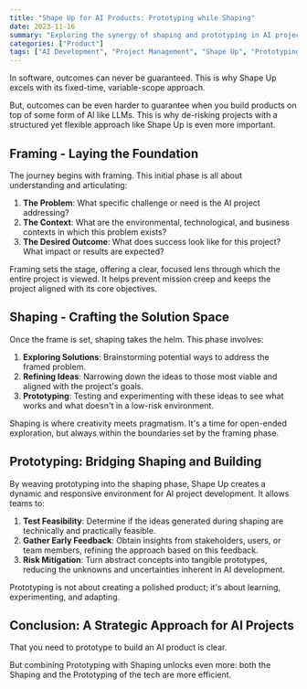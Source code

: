 ```yaml
---
title: "Shape Up for AI Products: Prototyping while Shaping"
date: 2023-11-16
summary: "Exploring the synergy of shaping and prototyping in AI project management using Shape Up methodology."
categories: ["Product"]
tags: ["AI Development", "Project Management", "Shape Up", "Prototyping"]
---
```


In software, outcomes can never be guaranteed. This is why Shape Up excels with its fixed-time, variable-scope approach.

But, outcomes can be even harder to guarantee when you build products on top of some form of AI like LLMs.
This is why de-risking projects with a structured yet flexible approach like Shape Up is even more important.

## Framing - Laying the Foundation

The journey begins with framing. This initial phase is all about understanding and articulating:

1. **The Problem**: What specific challenge or need is the AI project addressing?
2. **The Context**: What are the environmental, technological, and business contexts in which this problem exists?
3. **The Desired Outcome**: What does success look like for this project? What impact or results are expected?

Framing sets the stage, offering a clear, focused lens through which the entire project is viewed. It helps prevent mission creep and keeps the project aligned with its core objectives.

## Shaping - Crafting the Solution Space

Once the frame is set, shaping takes the helm. This phase involves:

1. **Exploring Solutions**: Brainstorming potential ways to address the framed problem.
2. **Refining Ideas**: Narrowing down the ideas to those most viable and aligned with the project's goals.
3. **Prototyping**: Testing and experimenting with these ideas to see what works and what doesn't in a low-risk environment.

Shaping is where creativity meets pragmatism. It's a time for open-ended exploration, but always within the boundaries set by the framing phase.

## Prototyping: Bridging Shaping and Building

By weaving prototyping into the shaping phase, Shape Up creates a dynamic and responsive environment for AI project development. It allows teams to:

1. **Test Feasibility**: Determine if the ideas generated during shaping are technically and practically feasible.
2. **Gather Early Feedback**: Obtain insights from stakeholders, users, or team members, refining the approach based on this feedback.
3. **Risk Mitigation**: Turn abstract concepts into tangible prototypes, reducing the unknowns and uncertainties inherent in AI development.

Prototyping is not about creating a polished product; it's about learning, experimenting, and adapting.

## Conclusion: A Strategic Approach for AI Projects

That you need to prototype to build an AI product is clear.

But combining Prototyping with Shaping unlocks even more: both the Shaping and the Prototyping of the tech are more efficient.
